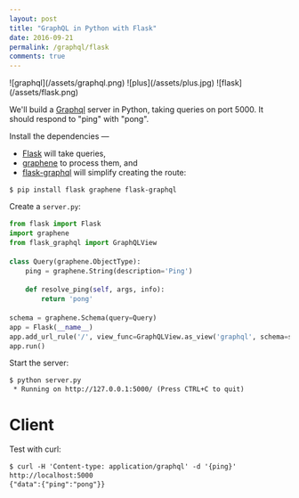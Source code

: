 ```yaml
---
layout: post
title: "GraphQL in Python with Flask"
date: 2016-09-21
permalink: /graphql/flask
comments: true
---
```

<div class="wide-logos" markdown="1">
![graphql](/assets/graphql.png)
![plus](/assets/plus.jpg)
![flask](/assets/flask.png)
</div>

We'll build a [Graphql](http://graphql.org/) server in Python, taking queries
on port 5000. It should respond to "ping" with "pong".

Install the dependencies —

- [Flask](http://flask.pocoo.org) will take queries,
- [graphene](http://graphene-python.org/) to process them, and
- [flask-graphql](https://github.com/graphql-python/flask-graphql) will simplify creating the route:

```shell
$ pip install flask graphene flask-graphql
```
Create a `server.py`:

```python
from flask import Flask
import graphene
from flask_graphql import GraphQLView

class Query(graphene.ObjectType):
    ping = graphene.String(description='Ping')

    def resolve_ping(self, args, info):
        return 'pong'

schema = graphene.Schema(query=Query)
app = Flask(__name__)
app.add_url_rule('/', view_func=GraphQLView.as_view('graphql', schema=schema))
app.run()
```
Start the server:

```shell
$ python server.py
 * Running on http://127.0.0.1:5000/ (Press CTRL+C to quit)
```

Client
======
Test with curl:

```shell
$ curl -H 'Content-type: application/graphql' -d '{ping}' http://localhost:5000
{"data":{"ping":"pong"}}
```
